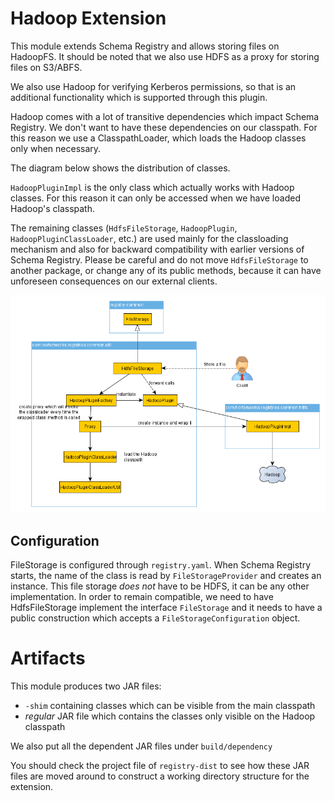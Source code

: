 # Hadoop Extension

This module extends Schema Registry and allows storing files on HadoopFS. It should be noted that we also use
HDFS as a proxy for storing files on S3/ABFS.

We also use Hadoop for verifying Kerberos permissions, so that is an additional functionality which is supported
through this plugin.

Hadoop comes with a lot of transitive dependencies which impact Schema Registry. We don't want to have
these dependencies on our classpath. For this reason we use a ClasspathLoader, which loads the Hadoop
classes only when necessary.

The diagram below shows the distribution of classes.

`HadoopPluginImpl` is the only class which actually works with Hadoop classes. For this reason it can
only be accessed when we have loaded Hadoop's classpath.

The remaining classes (`HdfsFileStorage`, `HadoopPlugin`, `HadoopPluginClassLoader`, etc.) are used mainly for
the classloading mechanism and also for backward compatibility with earlier versions of Schema Registry. Please
be careful and do not move `HdfsFileStorage` to another package, or change any of its public methods, because it
can have unforeseen consequences on our external clients.

![Flow chart](flowchart.png)

## Configuration

FileStorage is configured through `registry.yaml`. When Schema Registry starts, the name of the
class is read by `FileStorageProvider` and creates an instance. This file storage *does not* have
to be HDFS, it can be any other implementation. In order to remain compatible, we need to have
HdfsFileStorage implement the interface `FileStorage` and it needs to have a public construction
which accepts a `FileStorageConfiguration` object.

# Artifacts

This module produces two JAR files:

* `-shim` containing classes which can be visible from the main classpath
* *regular* JAR file which contains the classes only visible on the Hadoop classpath

We also put all the dependent JAR files under `build/dependency`

You should check the project file of `registry-dist` to see how these JAR files are moved around to
construct a working directory structure for the extension.